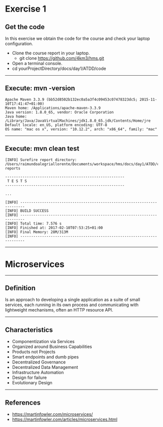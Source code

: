 # Exercise 1

## Get the code

In this exercise we obtain the code for the course and check your laptop configuration.

* Clone the course report in your laptop.
  * git clone https://github.com/4km3/hms.git
* Open a terminal console.
* cd yourProjectDirectory/docs/day1/ATDD/code

---

## Execute: mvn -version

```
Apache Maven 3.3.9 (bb52d8502b132ec0a5a3f4c09453c07478323dc5; 2015-11-10T17:41:47+01:00)
Maven home: /Applications/apache-maven-3.3.9
Java version: 1.8.0_65, vendor: Oracle Corporation
Java home: /Library/Java/JavaVirtualMachines/jdk1.8.0_65.jdk/Contents/Home/jre
Default locale: en_US, platform encoding: UTF-8
OS name: "mac os x", version: "10.12.2", arch: "x86_64", family: "mac"

```

---

## Execute: mvn clean test

```
[INFO] Surefire report directory: /Users/raimundoalegriallorente/Documents/workspace/hms/docs/day1/ATDD/code/target/surefire-reports

-------------------------------------------------------
 T E S T S
-------------------------------------------------------

...

[INFO] ------------------------------------------------------------------------
[INFO] BUILD SUCCESS
[INFO] ------------------------------------------------------------------------
[INFO] Total time: 7.576 s
[INFO] Finished at: 2017-02-10T07:53:25+01:00
[INFO] Final Memory: 28M/313M
[INFO] ------------------------------------------------------------------------

```

---

# Microservices

---

## Definition

Is an approach to developing a single application as a suite of small services,
each running in its own process and communicating with lightweight mechanisms,
often an HTTP resource API.

---

## Characteristics

* Componentization via Services
* Organized around Business Capabilities
* Products not Projects
* Smart endpoints and dumb pipes
* Decentralized Governance
* Decentralized Data Management
* Infrastructure Automation
* Design for failure
* Evolutionary Design

---

## References

* https://martinfowler.com/microservices/
* https://martinfowler.com/articles/microservices.html